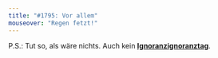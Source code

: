 ```yaml
---
title: "#1795: Vor allem"
mouseover: "Regen fetzt!"
---
```


P.S.:
Tut so, als wäre nichts. Auch kein <a href="http://www.fonflatter.de/kalender"><strong>Ignoranzignoranztag</strong></a>.

